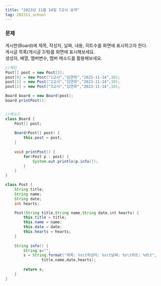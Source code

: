 ```yaml
---
title: "2023년 11월 14일 7교시 요약"
tag: 202311_school
---
```


### 문제

게시판(Board)에 제목, 작성자, 날짜, 내용, 히트수를 화면에 표시하고자 한다.<br>
게시글 목록(게시글 3개)를 화면에 표시해보세요.<br>
생성자, 배열, 멤버변수, 멤버 메소드를 활용해보세요.

```java
//메인
Post[] post = new Post[3];
post[0] = new Post("1교시","김연희","2023-11-14",10);
post[1] = new Post("2교시","김연희","2023-11-14",10);
post[2] = new Post("3교시","김연희","2023-11-14",10);

Board board = new Board(post);
board.printPost();


//메소드
class Board {
	Post[] post;
	
	Board(Post[] post) {
		this.post = post;
	}
	
	void printPost() {
		for(Post p : post) {
			System.out.println(p.info());
		}
	}
}

class Post {
	String title;
	String name;
	String date;
	int hearts;

	Post(String title,String name,String date,int hearts) {
		this.title = title;
		this.name = name;
		this.date = date;
		this.hearts = hearts;
	}
	
	String info() {
		String s="";
		s = String.format("제목: %s\t작성자: %s\t날짜: %s\t하트: %d\t", 
				title,name,date,hearts);
		
		return s;
	}	
}
```